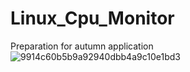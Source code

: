 # Linux_Cpu_Monitor
Preparation for autumn application
![9914c60b5b9a92940dbb4a9c10e1bd3](https://github.com/LilfunUp/Linux_Cpu_Monitor/assets/89201188/b7065e96-89e6-4544-8cbe-3d4da154d443)
